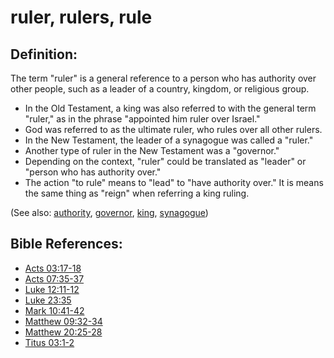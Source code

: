 # ruler, rulers, rule #

## Definition: ##

The term "ruler" is a general reference to a person who has authority over other people, such as a leader of a country, kingdom, or religious group.

* In the Old Testament, a king was also referred to with the general term "ruler," as in the phrase "appointed him ruler over Israel."
* God was referred to as the ultimate ruler, who rules over all other rulers.
* In the New Testament, the leader of a synagogue was called a "ruler."
* Another type of ruler in the New Testament was a "governor."
* Depending on the context, "ruler" could be translated as "leader" or "person who has authority over."
* The action "to rule" means to "lead" to "have authority over." It is means the same thing as "reign" when referring a king ruling.

(See also: [authority](../kt/authority.md), [governor](../other/governor.md), [king](../other/king.md), [synagogue](../other/synagogue.md))

## Bible References: ##

* [Acts 03:17-18](en/tn/act/help/03/17)
* [Acts 07:35-37](en/tn/act/help/07/35)
* [Luke 12:11-12](en/tn/luk/help/12/11)
* [Luke 23:35](en/tn/luk/help/23/35)
* [Mark 10:41-42](en/tn/mrk/help/10/41)
* [Matthew 09:32-34](en/tn/mat/help/09/32)
* [Matthew 20:25-28](en/tn/mat/help/20/25)
* [Titus 03:1-2](en/tn/tit/help/03/01)